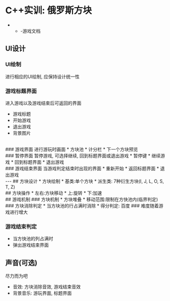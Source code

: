 # C++实训: 俄罗斯方块
- - -游戏文档

## UI设计
### UI绘制
进行相应的UI绘制, 应保持设计统一性
<br>
### 游戏标题界面
进入游戏以及游戏结束后可返回的界面
* 游戏标题
* 开始游戏
* 退出游戏
* 背景图片
<br>
### 游戏界面
进行游玩时画面
* 方块池
* 计分栏
* 下一个方块预览
<br>
### 暂停界面
暂停游戏, 可选择继续, 回到标题界面或退出游戏
* 暂停键
* 继续游戏
* 回到标题界面
* 退出游戏
<br>
### 游戏结束界面
当游戏判定结束时出现的界面
* 重新开始
* 返回标题界面
* 退出游戏
<br>
---
## 方块设计
* 方块绘制
* 基类:单个方块
* 派生类: 7种衍生方块(I, J, L, O, S, T, Z)
<br>
## 方块操作
* 左右:方块移动
* 上:旋转
* 下:加速
<br>
## 游戏机制
### 方块机制
* 方块堆叠
* 移动范围:限制在方快池内(临界判定)
### 方块消除判定
* 当方块池的行占满时消除
* 得分判定: 百度
### 难度随着游戏进行增大

### 游戏结束判定
* 当方快池的列占满时
* 弹出游戏结束界面
## 声音(可选)
尽力而为吧
* 音效: 方块消除音效, 游戏结束音效
* 背景音乐: 游玩界面, 标题界面

